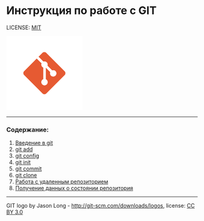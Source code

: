 # Инструкция по работе с GIT



LICENSE: [MIT](./license.md)

<img src="./assets/git_logo.png" alt= "Логотип Git" width="200">

---

### Содержание:
1. [Введение в git](./vvedenie.md)
2. [git add](./add.md "узнать подробней")
3. [git config](./config.md "узнать подробней")
4. [git init](./init.md "узнать подробней")
5. [git commit](./commit.md "узнать подробней")
6. [git clone](./clone.md "узнать подробней")
7. [Работа с удаленным репозиторием](./udalennye/udsoder.md "узнать подробней")
8. [Получение данных о состоянии репозитория](./dlya_sost.md "узнать подробней")
---
GIT logo by Jason Long - http://git-scm.com/downloads/logos, license: [CC BY 3.0](https://creativecommons.org/licenses/by/3.0/)